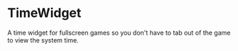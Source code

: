 # TimeWidget
A time widget for fullscreen games so you don't have to tab out of the game to view the system time.
